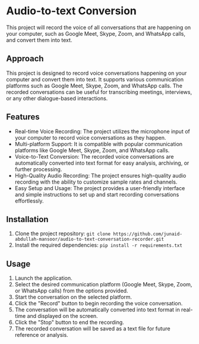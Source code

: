 # Audio-to-text Conversion
This project will record the voice of all conversations that are  happening on your computer, such as Google Meet, Skype, Zoom, and  WhatsApp calls, and convert them into text.

## Approach

This project is designed to record voice conversations happening on your computer and convert them into text. It supports various communication platforms such as Google Meet, Skype, Zoom, and WhatsApp calls. The recorded conversations can be useful for transcribing meetings, interviews, or any other dialogue-based interactions.

## Features

- Real-time Voice Recording: The project utilizes the microphone input of your computer to record voice conversations as they happen.
- Multi-platform Support: It is compatible with popular communication platforms like Google Meet, Skype, Zoom, and WhatsApp calls.
- Voice-to-Text Conversion: The recorded voice conversations are automatically converted into text format for easy analysis, archiving, or further processing.
- High-Quality Audio Recording: The project ensures high-quality audio recording with the ability to customize sample rates and channels.
- Easy Setup and Usage: The project provides a user-friendly interface and simple instructions to set up and start recording conversations effortlessly.

## Installation

1. Clone the project repository: `git clone https://github.com/junaid-abdullah-mansoor/audio-to-text-conversation-recorder.git`
2. Install the required dependencies: `pip install -r requirements.txt`

## Usage

1. Launch the application.
2. Select the desired communication platform (Google Meet, Skype, Zoom, or WhatsApp calls) from the options provided.
3. Start the conversation on the selected platform.
4. Click the "Record" button to begin recording the voice conversation.
5. The conversation will be automatically converted into text format in real-time and displayed on the screen.
6. Click the "Stop" button to end the recording.
7. The recorded conversation will be saved as a text file for future reference or analysis.



